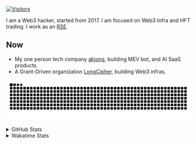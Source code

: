 <!-- markdownlint-disable MD041 MD010 MD033 -->
[![Visitors](https://api.visitorbadge.io/api/daily?path=Akagi201%2FAkagi201&label=Visitors%20Today&countColor=%2337d67a)](https://visitorbadge.io/status?path=Akagi201%2FAkagi201)

I am a Web3 hacker, started from 2017. I am focused on Web3 Infra and HFT trading.
I work as an [RSE](https://us-rse.org/about/what-is-an-rse/).

## Now

* My one person tech company [akjong](https://github.com/akjong), building MEV bot, and AI SaaS products.
* A Grant-Driven organization [LongCipher](https://github.com/longcipher), building Web3 infras.

[![github contribution grid snake animation](https://raw.githubusercontent.com/Akagi201/Akagi201/output/github-contribution-grid-snake.svg#gh-light-mode-only)](https://github.com/Akagi201)

<details>
<summary>GitHub Stats</summary>
  <a href="https://github.com/Akagi201"><img alt="Profile Detail" src="https://raw.githubusercontent.com/Akagi201/Akagi201/master/profile-summary-card-output/dracula/0-profile-details.svg" /></a>
  <a href="https://github.com/Akagi201"><img alt="Github Stats" src="https://raw.githubusercontent.com/Akagi201/Akagi201/master/profile-summary-card-output/dracula/3-stats.svg" /></a>
  <a href="https://github.com/Akagi201"><img alt="Lang By Commits" src="https://raw.githubusercontent.com/Akagi201/Akagi201/master/profile-summary-card-output/dracula/2-most-commit-language.svg" /></a>
</details>

<details>
<summary>Wakatime Stats</summary>
<br>

<!--START_SECTION:waka-->

```txt
From: 16 July 2025 - To: 23 July 2025

Total Time: 66 hrs 24 mins

Other              23 hrs 19 mins  ████████▓░░░░░░░░░░░░░░░░   35.13 %
sh                 16 hrs 36 mins  ██████▒░░░░░░░░░░░░░░░░░░   25.02 %
Rust               10 hrs 44 mins  ████░░░░░░░░░░░░░░░░░░░░░   16.17 %
TOML               5 hrs 5 mins    ██░░░░░░░░░░░░░░░░░░░░░░░   07.67 %
Markdown           2 hrs 30 mins   █░░░░░░░░░░░░░░░░░░░░░░░░   03.79 %
JSON               1 hr 46 mins    ▓░░░░░░░░░░░░░░░░░░░░░░░░   02.68 %
SQL                1 hr 45 mins    ▓░░░░░░░░░░░░░░░░░░░░░░░░   02.65 %
HTML               1 hr 40 mins    ▓░░░░░░░░░░░░░░░░░░░░░░░░   02.53 %
TypeScript         46 mins         ▒░░░░░░░░░░░░░░░░░░░░░░░░   01.16 %
SCSS               27 mins         ▒░░░░░░░░░░░░░░░░░░░░░░░░   00.69 %
```

<!--END_SECTION:waka-->

</details>
